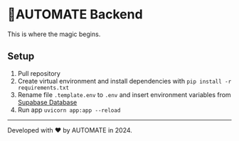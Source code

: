 # 🧉AUTOMATE Backend

This is where the magic begins.

## Setup

1. Pull repository
2. Create virtual environment and install dependencies with `pip install -r requirements.txt`
3. Rename file `.template.env` to `.env` and insert environment variables from [Supabase Database](https://supabase.com/dashboard/project/pqdwtwmykeloijuangrg)
4. Run app `uvicorn app:app --reload`

---

Developed with ♥ by AUTOMATE in 2024.